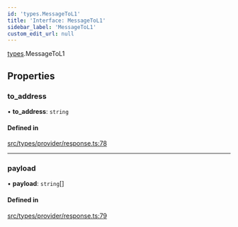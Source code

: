 ```yaml
---
id: 'types.MessageToL1'
title: 'Interface: MessageToL1'
sidebar_label: 'MessageToL1'
custom_edit_url: null
---
```


[types](../namespaces/types.md).MessageToL1

## Properties

### to_address

• **to_address**: `string`

#### Defined in

[src/types/provider/response.ts:78](https://github.com/starknet-io/starknet.js/blob/v5.24.3/src/types/provider/response.ts#L78)

---

### payload

• **payload**: `string`[]

#### Defined in

[src/types/provider/response.ts:79](https://github.com/starknet-io/starknet.js/blob/v5.24.3/src/types/provider/response.ts#L79)
